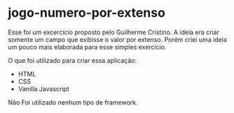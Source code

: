 # jogo-numero-por-extenso
Esse foi um excercício proposto pelo Guilherme Cristino. A ideia era criar somente um campo que exibisse o valor por extenso. Porém criei uma ideia um pouco mais elaborada para esse simples exercício.

O que foi utilizado para criar essa aplicação:
- HTML
- CSS
- Vanilla Javascript

Não Foi utilizado nenhum tipo de framework.
